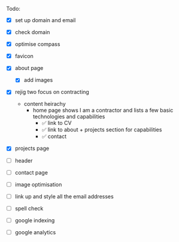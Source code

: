 Todo:

- [X] set up domain and email
- [X] check domain
- [X] optimise compass
- [X] favicon
- [X] about page
  - [X] add images
- [X] rejig two focus on contracting
  - content heirachy
    - home page shows I am a contractor and lists a few basic technologies and capabilities
      - ✅ link to CV
      - ✅ link to about + projects section for capabilities
      - ✅ contact
- [X] projects page
- [ ] header
- [ ] contact page
- [ ] image optimisation
- [ ] link up and style all the email addresses
- [ ] spell check
- [ ] google indexing
- [ ] google analytics

